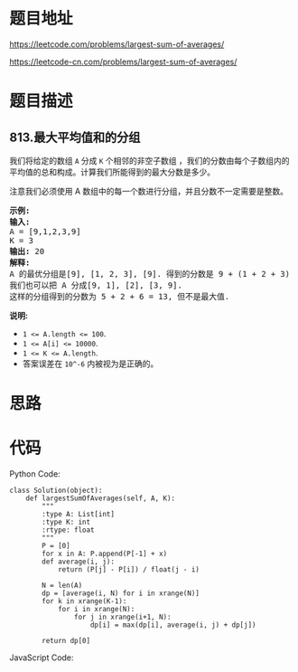 # 题目地址
https://leetcode.com/problems/largest-sum-of-averages/

https://leetcode-cn.com/problems/largest-sum-of-averages/
# 题目描述
## 813.最大平均值和的分组
<p>我们将给定的数组&nbsp;<code>A</code>&nbsp;分成&nbsp;<code>K</code>&nbsp;个相邻的非空子数组 ，我们的分数由每个子数组内的平均值的总和构成。计算我们所能得到的最大分数是多少。</p>

<p>注意我们必须使用 A 数组中的每一个数进行分组，并且分数不一定需要是整数。</p>

<pre>
<strong>示例:</strong>
<strong>输入:</strong> 
A = [9,1,2,3,9]
K = 3
<strong>输出:</strong> 20
<strong>解释:</strong> 
A 的最优分组是[9], [1, 2, 3], [9]. 得到的分数是 9 + (1 + 2 + 3) / 3 + 9 = 20.
我们也可以把 A 分成[9, 1], [2], [3, 9].
这样的分组得到的分数为 5 + 2 + 6 = 13, 但不是最大值.
</pre>

<p><strong>说明: </strong></p>

<ul>
	<li><code>1 &lt;= A.length &lt;= 100</code>.</li>
	<li><code>1 &lt;= A[i] &lt;= 10000</code>.</li>
	<li><code>1 &lt;= K &lt;= A.length</code>.</li>
	<li>答案误差在&nbsp;<code>10^-6</code>&nbsp;内被视为是正确的。</li>
</ul>

# 思路

# 代码
Python Code:

```
class Solution(object):
    def largestSumOfAverages(self, A, K):
        """
        :type A: List[int]
        :type K: int
        :rtype: float
        """
        P = [0]
        for x in A: P.append(P[-1] + x)
        def average(i, j):
            return (P[j] - P[i]) / float(j - i)

        N = len(A)
        dp = [average(i, N) for i in xrange(N)]
        for k in xrange(K-1):
            for i in xrange(N):
                for j in xrange(i+1, N):
                    dp[i] = max(dp[i], average(i, j) + dp[j])

        return dp[0]
```
JavaScript Code:

```

```
